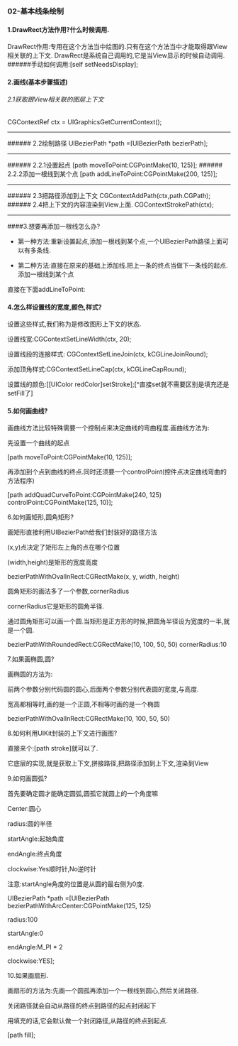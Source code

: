 ### 02-基本线条绘制



####  1.DrawRect方法作用?什么时候调用.
 DrawRect作用:专用在这个方法当中绘图的.只有在这个方法当中才能取得跟View相关联的上下文.
 DrawRect是系统自己调用的,它是当View显示的时候自动调用.
 ######手动如何调用:[self setNeedsDisplay];

####  2.画线(基本步骤描述)

 ###### 2.1获取跟View相关联的图层上下文
 CGContextRef ctx = UIGraphicsGetCurrentContext();
<hr>
 ###### 2.2绘制路径
 UIBezierPath *path =[UIBezierPath bezierPath];
<hr>
######  2.2.1设置起点
[path moveToPoint:CGPointMake(10, 125)];
 ###### 2.2.2添加一根线到某个点
[path addLineToPoint:CGPointMake(200, 125)];
<hr>
 ###### 2.3把路径添加到上下文
 CGContextAddPath(ctx,path.CGPath);
######  2.4把上下文的内容渲染到View上面.
 CGContextStrokePath(ctx);
<hr>

####3.想要再添加一根线怎么办?

- 第一种方法:重新设置起点,添加一根线到某个点,一个UIBezierPath路径上面可以有多条线.

- 第二种方法:直接在原来的基础上添加线.把上一条的终点当做下一条线的起点.添加一根线到某个点

直接在下面addLineToPoint:



####  4.怎么样设置线的宽度,颜色,样式?

设置这些样式,我们称为是修改图形上下文的状态.

设置线宽:CGContextSetLineWidth(ctx, 20);

设置线段的连接样式: CGContextSetLineJoin(ctx, kCGLineJoinRound);

添加顶角样式:CGContextSetLineCap(ctx, kCGLineCapRound);

设置线的颜色:[[UIColor redColor]setStroke];[^直接set就不需要区别是填充还是setFill了]


####  5.如何画曲线?
画曲线方法比较特殊需要一个控制点来决定曲线的弯曲程度.画曲线方法为:

先设置一个曲线的起点

\[path moveToPoint:CGPointMake\(10, 125\)\];

再添加到个点到曲线的终点.同时还须要一个controlPoint\(控件点决定曲线弯曲的方法程序\)

\[path addQuadCurveToPoint:CGPointMake\(240, 125\) controlPoint:CGPointMake\(125, 10\)\];



 6.如何画矩形,圆角矩形?



画矩形直接利用UIBezierPath给我们封装好的路径方法

 \(x,y\)点决定了矩形左上角的点在哪个位置

 \(width,height\)是矩形的宽度高度

 bezierPathWithOvalInRect:CGRectMake\(x, y, width, height\)



圆角矩形的画法多了一个参数,cornerRadius

 cornerRadius它是矩形的圆角半径.

通过圆角矩形可以画一个圆.当矩形是正方形的时候,把圆角半径设为宽度的一半,就是一个圆.

 bezierPathWithRoundedRect:CGRectMake\(10, 100, 50, 50\) cornerRadius:10



 7.如果画椭圆,圆?



画椭圆的方法为:

前两个参数分别代码圆的圆心,后面两个参数分别代表圆的宽度,与高度.

宽高都相等时,画的是一个正圆,不相等时画的是一个椭圆

 bezierPathWithOvalInRect:CGRectMake\(10, 100, 50, 50\)



 8.如何利用UIKit封装的上下文进行画图?

直接来个:\[path stroke\]就可以了.

它底层的实现,就是获取上下文,拼接路径,把路径添加到上下文,渲染到View



 9.如何画圆弧?



首先要确定圆才能确定圆弧,圆孤它就圆上的一个角度嘛



 Center:圆心

 radius:圆的半径

 startAngle:起始角度

 endAngle:终点角度

 clockwise:Yes顺时针,No逆时针



注意:startAngle角度的位置是从圆的最右侧为0度.



 UIBezierPath \*path =\[UIBezierPath bezierPathWithArcCenter:CGPointMake\(125, 125\)

 radius:100

 startAngle:0

 endAngle:M\_PI \* 2

 clockwise:YES\];





 10.如果画扇形.

画扇形的方法为:先画一个圆孤再添加一个一根线到圆心,然后关闭路径.

关闭路径就会自动从路径的终点到路径的起点封闭起下

用填充的话,它会默认做一个封闭路径,从路径的终点到起点.

\[path fill\];

